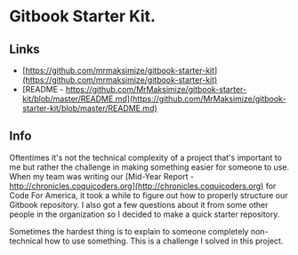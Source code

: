# Gitbook Starter Kit.
## Links
* [https://github.com/mrmaksimize/gitbook-starter-kit](https://github.com/mrmaksimize/gitbook-starter-kit)
* [README - https://github.com/MrMaksimize/gitbook-starter-kit/blob/master/README.md](https://github.com/MrMaksimize/gitbook-starter-kit/blob/master/README.md)

## Info
Oftentimes it's not the technical complexity of a project that's important to me but rather the challenge in making something easier for someone to use.  When my team was writing our [Mid-Year Report - http://chronicles.coquicoders.org](http://chronicles.coquicoders.org) for Code For America, it took a while to figure out how to properly structure our Gitbook repository.  I also got a few questions about it from some other people in the organization so I decided to make a quick starter repository.  

Sometimes the hardest thing is to explain to someone completely non-technical how to use something.  This is a challenge I solved in this project.